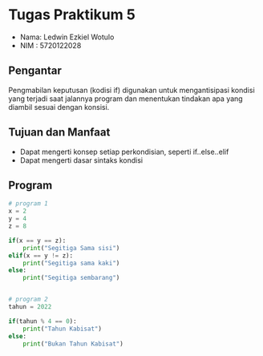 # Tugas Praktikum 5

- Nama: Ledwin Ezkiel Wotulo
- NIM : 5720122028

## Pengantar

Pengmabilan keputusan (kodisi if) digunakan untuk mengantisipasi kondisi yang terjadi saat jalannya program dan menentukan tindakan apa yang diambil sesuai dengan konsisi.

## Tujuan dan Manfaat
- Dapat mengerti konsep setiap perkondisian, seperti if..else..elif
- Dapat mengerti dasar sintaks kondisi

## Program

```python
# program 1
x = 2
y = 4
z = 8

if(x == y == z):
    print("Segitiga Sama sisi")
elif(x == y != z):
    print("Segitiga sama kaki")
else:
    print("Segitiga sembarang")


# program 2
tahun = 2022

if(tahun % 4 == 0):
    print("Tahun Kabisat")
else:
    print("Bukan Tahun Kabisat")
    
```
